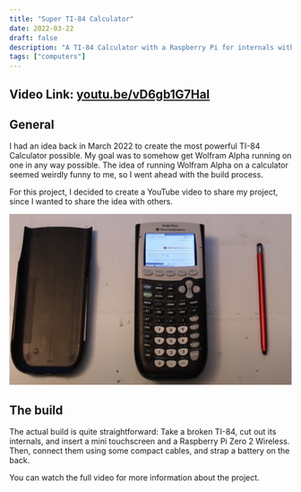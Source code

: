```yaml
---
title: "Super TI-84 Calculator"
date: 2022-03-22
draft: false
description: "A TI-84 Calculator with a Raspberry Pi for internals with a touchscreen"
tags: ["computers"]
---
```


## Video Link: [youtu.be/vD6gb1G7HaI](https://youtu.be/vD6gb1G7HaI)

## General

I had an idea back in March 2022 to create the most powerful TI-84 Calculator possible. My goal was to somehow get Wolfram Alpha running on one in any way possible. The idea of running Wolfram Alpha on a calculator seemed weirdly funny to me, so I went ahead with the build process.

For this project, I decided to create a YouTube video to share my project, since I wanted to share the idea with others.

![Super TI-84 Calculator](calculator.png)

## The build

The actual build is quite straightforward: Take a broken TI-84, cut out its internals, and insert a mini touchscreen and a Raspberry Pi Zero 2 Wireless. Then, connect them using some compact cables, and strap a battery on the back.

You can watch the full video for more information about the project.